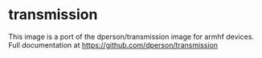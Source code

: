 transmission
============

This image is a port of the dperson/transmission image for armhf devices. Full documentation at https://github.com/dperson/transmission
